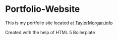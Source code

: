 # Portfolio-Website
This is my portfolio site located at [TaylorMorgan.info](http://taylormorgan.info/)

Created with the help of HTML 5 Boilerplate
